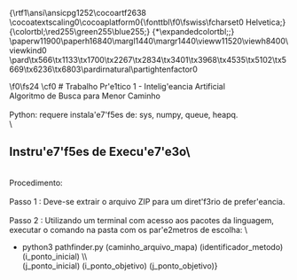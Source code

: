 {\rtf1\ansi\ansicpg1252\cocoartf2638
\cocoatextscaling0\cocoaplatform0{\fonttbl\f0\fswiss\fcharset0 Helvetica;}
{\colortbl;\red255\green255\blue255;}
{\*\expandedcolortbl;;}
\paperw11900\paperh16840\margl1440\margr1440\vieww11520\viewh8400\viewkind0
\pard\tx566\tx1133\tx1700\tx2267\tx2834\tx3401\tx3968\tx4535\tx5102\tx5669\tx6236\tx6803\pardirnatural\partightenfactor0

\f0\fs24 \cf0 # Trabalho Pr\'e1tico 1 - Intelig\'eancia Artificial\
Algoritmo de Busca para Menor Caminho\
\
Python: requere instala\'e7\'f5es de: sys, numpy, queue, heapq.\
\
## Instru\'e7\'f5es de Execu\'e7\'e3o\
\
Procedimento:\
\
Passo 1 : Deve-se extrair o arquivo ZIP para um diret\'f3rio de prefer\'eancia.\
\
Passo 2 : Utilizando um terminal com acesso aos pacotes da linguagem, executar o comando na pasta com os par\'e2metros de escolha: \
- python3 pathfinder.py (caminho_arquivo_mapa) (identificador_metodo)  (i_ponto_inicial) \\\\ \
(j_ponto_inicial) (i_ponto_objetivo) (j_ponto_objetivo)}